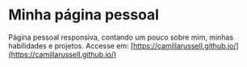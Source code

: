 # Minha página pessoal
Página pessoal responsiva, contando um pouco sobre mim, minhas habilidades e projetos.
Accesse em:
[https://camillarussell.github.io/](https://camillarussell.github.io/)
